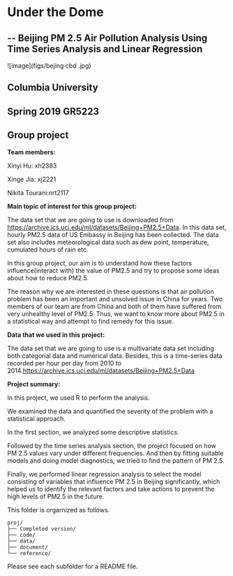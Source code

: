 # Under the Dome 
## -- Beijing PM 2.5 Air Pollution Analysis Using Time Series Analysis and Linear Regression

![image](figs/bejing cbd .jpg)

## Columbia University 
## Spring 2019 GR5223 
## Group project

**Team members:**

Xinyi Hu: xh2383

Xinge Jia: xj2221

Nikita Tourani:nrt2117


**Main topic of interest for this group project:**

The data set that we are going to use is downloaded from https://archive.ics.uci.edu/ml/datasets/Beijing+PM2.5+Data. In this data set, hourly PM2.5 data of US Embassy in Beijing has been collected. The data set also includes meteorological data such as dew point, temperature, cumulated hours of rain etc.

In this group project, our aim is to understand how these factors influence(interact with) the value of PM2.5 and try to propose some ideas about how to reduce PM2.5.

The reason why we are interested in these questions is that air pollution problem has been an important and unsolved issue in China for years. Two members of our team are from China and both of them have suffered from very unhealthy level of PM2.5. Thus, we want to know more about PM2.5 in a statistical way and attempt to find remedy for this issue.

**Data that we used in this project:**

The data set that we are going to use is a multivariate data set including both categorial data and numerical data. Besides, this is a time-series data recorded per hour per day from 2010 to 2014.https://archive.ics.uci.edu/ml/datasets/Beijing+PM2.5+Data

**Project summary:**

In this project, we used R to perform the analysis. 

We examined the data and quantified the severity of the problem with a statistical approach.

In the first section, we analyzed some descriptive statistics.

Followed by the time series analysis section, the project focused on how PM 2.5 values vary under different frequencies. And then by fitting suitable models and doing model diagnostics, we tried to find the pattern of PM 2.5.

Finally, we performed linear regression analysis to select the model consisting of variables that influence PM 2.5 in Beijing significantly, which helped us to identify the relevant factors and take actions to prevent the high levels of PM2.5 in the future.

This folder is orgarnized as follows.

```
proj/
├── Completed version/
├── code/
├── data/
├── document/
└── reference/
```

Please see each subfolder for a README file.
